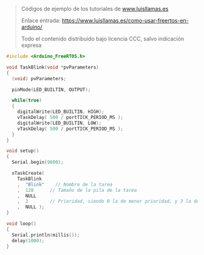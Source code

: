 > Códigos de ejemplo de los tutoriales de www.luisllamas.es
>
> Enlace entrada: https://www.luisllamas.es/como-usar-freertos-en-arduino/
>
> Todo el contenido distribuido bajo licencia CCC, salvo indicación expresa

```cpp
#include <Arduino_FreeRTOS.h>

void TaskBlink(void *pvParameters)
{
  (void) pvParameters;

  pinMode(LED_BUILTIN, OUTPUT);

  while(true)
  {
    digitalWrite(LED_BUILTIN, HIGH);
    vTaskDelay( 500 / portTICK_PERIOD_MS );
    digitalWrite(LED_BUILTIN, LOW);
    vTaskDelay( 500 / portTICK_PERIOD_MS );
  }
}

void setup()
{
  Serial.begin(9600);

  xTaskCreate(
    TaskBlink
    ,  "Blink"    // Nombre de la tarea
    ,  128      // Tamaño de la pila de la tarea
    ,  NULL
    ,  2        // Prioridad, siendo 0 la de menor prioridad, y 3 la de mayor
    ,  NULL );
}

void loop()
{
  Serial.println(millis());
  delay(1000);
}

```
